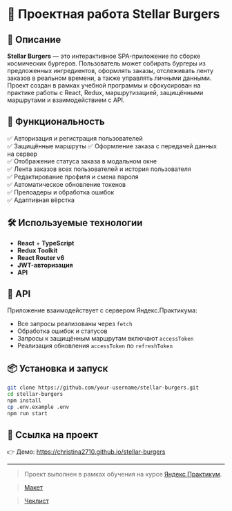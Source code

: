 # 🍔 Проектная работа Stellar Burgers

## 📌 Описание

**Stellar Burgers** — это интерактивное SPA-приложение по сборке космических бургеров. Пользователь может собирать бургеры из предложенных ингредиентов, оформлять заказы, отслеживать ленту заказов в реальном времени, а также управлять личными данными. Проект создан в рамках учебной программы и сфокусирован на практике работы с React, Redux, маршрутизацией, защищёнными маршрутами и взаимодействием с API.

## 🚀 Функциональность

✅ Авторизация и регистрация пользователей  
✅ Защищённые маршруты 
✅ Оформление заказа с передачей данных на сервер  
✅ Отображение статуса заказа в модальном окне  
✅ Лента заказов всех пользователей и история пользователя  
✅ Редактирование профиля и смена пароля  
✅ Автоматическое обновление токенов  
✅ Прелоадеры и обработка ошибок  
✅ Адаптивная вёрстка

## 🛠️ Используемые технологии

- **React** + **TypeScript**
- **Redux Toolkit**
- **React Router v6**
- **JWT-авторизация**
- **API**

## 🧪 API

Приложение взаимодействует с сервером Яндекс.Практикума:

- Все запросы реализованы через `fetch`
- Обработка ошибок и статусов
- Запросы к защищённым маршрутам включают `accessToken`
- Реализация обновления `accessToken` по `refreshToken`

## 📦 Установка и запуск

```bash
git clone https://github.com/your-username/stellar-burgers.git
cd stellar-burgers
npm install
cp .env.example .env
npm run start
```
## 🔗 Ссылка на проект

👉 Демо: https://christina2710.github.io/stellar-burgers

---
>Проект выполнен в рамках обучения на курсе [Яндекс Практикум](https://practicum.yandex.ru/).

>[Макет](<https://www.figma.com/file/vIywAvqfkOIRWGOkfOnReY/React-Fullstack_-Проектные-задачи-(3-месяца)_external_link?type=design&node-id=0-1&mode=design>)

>[Чеклист](https://www.notion.so/praktikum/0527c10b723d4873aa75686bad54b32e?pvs=4)

